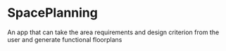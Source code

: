 # SpacePlanning
An app that can take the area requirements and design criterion from the user and generate functional floorplans
